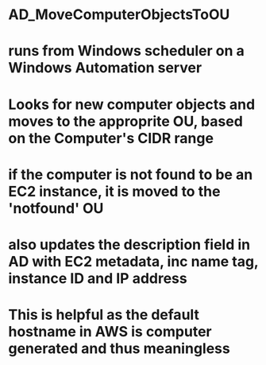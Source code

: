 # AD_MoveComputerObjectsToOU
# runs from Windows scheduler on a Windows Automation server
# Looks for new computer objects and moves to the approprite OU, based on the Computer's CIDR range
# if the computer is not found to be an EC2 instance, it is moved to the 'notfound' OU
# also updates the description field in AD with EC2 metadata, inc name tag, instance ID and IP address
# This is helpful as the default hostname in AWS is computer generated and thus meaningless
